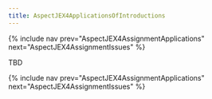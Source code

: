 ```yaml
---
title: AspectJEX4ApplicationsOfIntroductions
---
```

{% include nav prev="AspectJEX4AssignmentApplications" next="AspectJEX4AssignmentIssues" %}

TBD

{% include nav prev="AspectJEX4AssignmentApplications" next="AspectJEX4AssignmentIssues" %}
